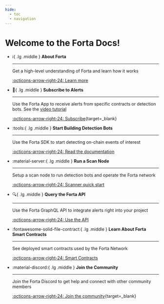 ```yaml
---
hide:
  - toc
  - navigation
---
```


# Welcome to the Forta Docs!

<div class="grid cards" markdown>

-   :information_source:{ .lg .middle } __About Forta__

    ---

    Get a high-level understanding of Forta and learn how it works

    [:octicons-arrow-right-24: Learn more](what-is-forta.md)

-   :mega:{ .lg .middle } __Subscribe to Alerts__

    ---

    Use the Forta App to receive alerts from specific contracts or detection bots. See the [video tutorial](tutorials.md#10-subscribing-to-alerts-using-forta-app)

    [:octicons-arrow-right-24: Subscribe](https://app.forta.network){target=_blank}

-   :tools:{ .lg .middle } __Start Building Detection Bots__

    ---

    Use the Forta SDK to start detecting on-chain events of interest

    [:octicons-arrow-right-24: Read the documentation](quickstart.md)

-   :material-server:{ .lg .middle } __Run a Scan Node__

    ---

    Setup a scan node to run detection bots and operate the Forta network 

    [:octicons-arrow-right-24: Scanner quick start](scanner-quickstart.md)

-   :mag:{ .lg .middle } __Query the Forta API__

    ---

    Use the Forta GraphQL API to integrate alerts right into your project

    [:octicons-arrow-right-24: Use the API](api.md)

-   :fontawesome-solid-file-contract:{ .lg .middle } __Learn About Forta Smart Contracts__

    ---

    See deployed smart contracts used by the Forta Network

    [:octicons-arrow-right-24: Smart Contracts](smart-contracts.md)

-   :material-discord:{ .lg .middle } __Join the Community__

    ---

    Join the Forta Discord to get help and connect with other community members

    [:octicons-arrow-right-24: Join the community](https://discord.com/invite/KACdTEutQq){target=_blank}

</div>